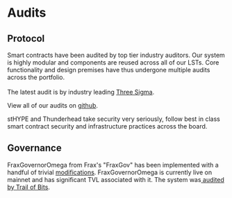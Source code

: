 # Audits

## Protocol

Smart contracts have been audited by top tier industry auditors. Our system is highly modular and components are reused across all of our LSTs. Core functionality and design premises have thus undergone multiple audits across the portfolio.\
\
The latest audit is by industry leading [Three Sigma](https://threesigma.xyz).&#x20;

View all of our audits on [github](https://github.com/thunderhead-labs/audits).

stHYPE and Thunderhead take security very seriously, follow best in class smart contract security and infrastructure practices across the board.

## Governance

FraxGovernorOmega from Frax's "FraxGov" has been implemented with a handful of trivial [modifications](https://github.com/thunderhead-labs/frax-governance). FraxGovernorOmega is currently live on mainnet and has significant TVL associated with it. The system was[ audited by Trail of Bits](https://github.com/trailofbits/publications/blob/master/reviews/2023-05-fraxgov-securityreview.pdf).

